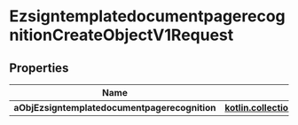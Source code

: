 
# EzsigntemplatedocumentpagerecognitionCreateObjectV1Request

## Properties
| Name | Type | Description | Notes |
| ------------ | ------------- | ------------- | ------------- |
| **aObjEzsigntemplatedocumentpagerecognition** | [**kotlin.collections.List&lt;EzsigntemplatedocumentpagerecognitionRequestCompound&gt;**](EzsigntemplatedocumentpagerecognitionRequestCompound.md) |  |  |



